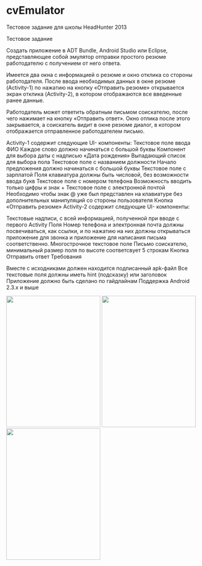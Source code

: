 cvEmulator
==========

Тестовое задание для школы HeadHunter 2013

Тестовое задание

Создать приложение в ADT Bundle, Android Studio или Eclipse, 
представляющее собой эмулятор отправки простого резюме работодателю с получением от него ответа.

Имеется два окна с информацией о резюме и окно отклика со стороны работодателя. 
После ввода необходимых данных в окне резюме (Activity-1) по нажатию на кнопку «Отправить резюме» 
открывается экран отклика (Activity-2), в котором отображаются все введенные ранее данные. 

Работодатель может ответить обратным письмом соискателю, 
после чего нажимает на кнопку «Отправить ответ». 
Окно отлика после этого закрывается, а соискатель видит в окне резюме диалог, 
в котором отображается отправленное работодателем письмо.

Activity-1 содержит следующие UI- компоненты:
Текстовое поле ввода ФИО Каждое слово должно начинаться с большой буквы Компонент для выбора даты 
с надписью «Дата рождения» Выпадающий список для выбора пола Текстовое поле с названием должности 
Начало предложения должно начинаться с большой буквы Текстовое поле с зарплатой 
Поля клавиатура должны быть числовой, без возможности ввода букв Текстовое поле 
с номером телефона Возможность вводить только цифры и знак + Текстовое поле с электронной почтой 
Необходимо чтобы знак @ уже был представлен на клавиатуре без дополнительных манипуляций 
со стороны пользователя Кнопка «Отправить резюме» Activity-2 
содержит следующие UI- компоненты:

Текстовые надписи, с всей информацией, полученной при вводе с первого Activity 
Поля Номер телефона и электронная почта должны посвечиваться, как ссылки, и 
по нажатию на них должны открываться приложение для звонка и приложение 
для написания письма соответственно. 
Многострочное текстовое поле Письмо соискателю, 
минимальный размер поля по высоте соответсвует 5 строкам Кнопка Отправить ответ Требования

Вместе с исходниками должен находится подписанный apk-файл 
Все текстовые поля должны иметь hint (подсказку) или заголовок 
Приложение должно быть сделано по гайдлайнам Поддержка Android 2.3.x и выше

<img src="https://dl.dropboxusercontent.com/u/33173295/2013-09-26%2010.27.03.png" width="250" height="350" alt="">
<img src="https://dl.dropboxusercontent.com/u/33173295/2013-09-26%2010.27.07.png" width="250" height="350" alt="">
<img src="https://dl.dropboxusercontent.com/u/33173295/2013-09-26%2010.27.36.png" width="250" height="350" alt="">



